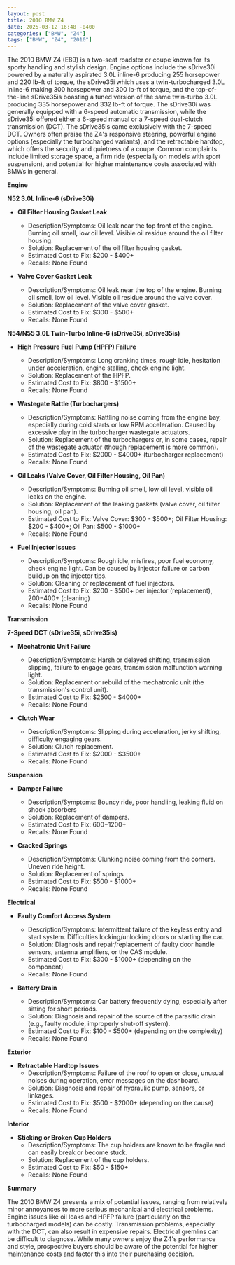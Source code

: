 ```yaml
---
layout: post
title: 2010 BMW Z4
date: 2025-03-12 16:48 -0400
categories: ["BMW", "Z4"]
tags: ["BMW", "Z4", "2010"]
---
```

The 2010 BMW Z4 (E89) is a two-seat roadster or coupe known for its sporty handling and stylish design. Engine options include the sDrive30i powered by a naturally aspirated 3.0L inline-6 producing 255 horsepower and 220 lb-ft of torque, the sDrive35i which uses a twin-turbocharged 3.0L inline-6 making 300 horsepower and 300 lb-ft of torque, and the top-of-the-line sDrive35is boasting a tuned version of the same twin-turbo 3.0L producing 335 horsepower and 332 lb-ft of torque. The sDrive30i was generally equipped with a 6-speed automatic transmission, while the sDrive35i offered either a 6-speed manual or a 7-speed dual-clutch transmission (DCT). The sDrive35is came exclusively with the 7-speed DCT. Owners often praise the Z4's responsive steering, powerful engine options (especially the turbocharged variants), and the retractable hardtop, which offers the security and quietness of a coupe. Common complaints include limited storage space, a firm ride (especially on models with sport suspension), and potential for higher maintenance costs associated with BMWs in general.

**Engine**

**N52 3.0L Inline-6 (sDrive30i)**
*   **Oil Filter Housing Gasket Leak**
    *   Description/Symptoms: Oil leak near the top front of the engine. Burning oil smell, low oil level. Visible oil residue around the oil filter housing.
    *   Solution: Replacement of the oil filter housing gasket.
    *   Estimated Cost to Fix: $200 - $400+
    *   Recalls: None Found

*   **Valve Cover Gasket Leak**
    *   Description/Symptoms: Oil leak near the top of the engine. Burning oil smell, low oil level. Visible oil residue around the valve cover.
    *   Solution: Replacement of the valve cover gasket.
    *   Estimated Cost to Fix: $300 - $500+
    *   Recalls: None Found

**N54/N55 3.0L Twin-Turbo Inline-6 (sDrive35i, sDrive35is)**

*   **High Pressure Fuel Pump (HPFP) Failure**
    *   Description/Symptoms: Long cranking times, rough idle, hesitation under acceleration, engine stalling, check engine light.
    *   Solution: Replacement of the HPFP.
    *   Estimated Cost to Fix: $800 - $1500+
    *   Recalls: None Found

*   **Wastegate Rattle (Turbochargers)**
    *   Description/Symptoms: Rattling noise coming from the engine bay, especially during cold starts or low RPM acceleration. Caused by excessive play in the turbocharger wastegate actuators.
    *   Solution: Replacement of the turbochargers or, in some cases, repair of the wastegate actuator (though replacement is more common).
    *   Estimated Cost to Fix: $2000 - $4000+ (turbocharger replacement)
    *   Recalls: None Found

*   **Oil Leaks (Valve Cover, Oil Filter Housing, Oil Pan)**
    *   Description/Symptoms: Burning oil smell, low oil level, visible oil leaks on the engine.
    *   Solution: Replacement of the leaking gaskets (valve cover, oil filter housing, oil pan).
    *   Estimated Cost to Fix: Valve Cover: $300 - $500+; Oil Filter Housing: $200 - $400+; Oil Pan: $500 - $1000+
    *   Recalls: None Found

*   **Fuel Injector Issues**
    *   Description/Symptoms: Rough idle, misfires, poor fuel economy, check engine light. Can be caused by injector failure or carbon buildup on the injector tips.
    *   Solution: Cleaning or replacement of fuel injectors.
    *   Estimated Cost to Fix: $200 - $500+ per injector (replacement), $200-$400+ (cleaning)
    *   Recalls: None Found

**Transmission**

**7-Speed DCT (sDrive35i, sDrive35is)**

*   **Mechatronic Unit Failure**
    *   Description/Symptoms: Harsh or delayed shifting, transmission slipping, failure to engage gears, transmission malfunction warning light.
    *   Solution: Replacement or rebuild of the mechatronic unit (the transmission's control unit).
    *   Estimated Cost to Fix: $2500 - $4000+
    *   Recalls: None Found

*   **Clutch Wear**
    *   Description/Symptoms: Slipping during acceleration, jerky shifting, difficulty engaging gears.
    *   Solution: Clutch replacement.
    *   Estimated Cost to Fix: $2000 - $3500+
    *   Recalls: None Found

**Suspension**

*   **Damper Failure**
    *   Description/Symptoms: Bouncy ride, poor handling, leaking fluid on shock absorbers
    *   Solution: Replacement of dampers.
    *   Estimated Cost to Fix: $600-$1200+
    *   Recalls: None Found

*   **Cracked Springs**
    * Description/Symptoms: Clunking noise coming from the corners. Uneven ride height.
    *   Solution: Replacement of springs
    *   Estimated Cost to Fix: $500 - $1000+
    *   Recalls: None Found

**Electrical**

*   **Faulty Comfort Access System**
    *   Description/Symptoms: Intermittent failure of the keyless entry and start system. Difficulties locking/unlocking doors or starting the car.
    *   Solution: Diagnosis and repair/replacement of faulty door handle sensors, antenna amplifiers, or the CAS module.
    *   Estimated Cost to Fix: $300 - $1000+ (depending on the component)
    *   Recalls: None Found

*   **Battery Drain**
    *   Description/Symptoms: Car battery frequently dying, especially after sitting for short periods.
    *   Solution: Diagnosis and repair of the source of the parasitic drain (e.g., faulty module, improperly shut-off system).
    *   Estimated Cost to Fix: $100 - $500+ (depending on the complexity)
    *   Recalls: None Found

**Exterior**

*   **Retractable Hardtop Issues**
    *   Description/Symptoms: Failure of the roof to open or close, unusual noises during operation, error messages on the dashboard.
    *   Solution: Diagnosis and repair of hydraulic pump, sensors, or linkages.
    *   Estimated Cost to Fix: $500 - $2000+ (depending on the cause)
    *   Recalls: None Found

**Interior**

*   **Sticking or Broken Cup Holders**
    *   Description/Symptoms: The cup holders are known to be fragile and can easily break or become stuck.
    *   Solution: Replacement of the cup holders.
    *   Estimated Cost to Fix: $50 - $150+
    *   Recalls: None Found

**Summary**

The 2010 BMW Z4 presents a mix of potential issues, ranging from relatively minor annoyances to more serious mechanical and electrical problems. Engine issues like oil leaks and HPFP failure (particularly on the turbocharged models) can be costly. Transmission problems, especially with the DCT, can also result in expensive repairs. Electrical gremlins can be difficult to diagnose. While many owners enjoy the Z4's performance and style, prospective buyers should be aware of the potential for higher maintenance costs and factor this into their purchasing decision.

